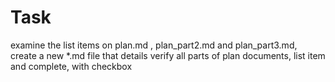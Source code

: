 # Task
examine the list items on plan.md , plan_part2.md and plan_part3.md, create a new *.md file that details verify all parts of plan documents, list item and complete, with checkbox
